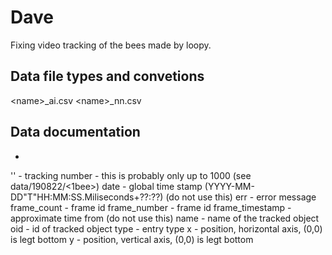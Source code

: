 # Dave
Fixing video tracking of the bees made by loopy. 

## Data file types and convetions
\<name\>\_ai.csv
\<name\>\_nn.csv

## Data documentation
 -
''                  - tracking number - this is probably only up to 1000 (see data/190822/<1bee>)
date 				- global time stamp (YYYY-MM-DD"T"HH:MM:SS.Miliseconds+??:??) (do not use this)
err 				- error message
frame_count 		- frame id
frame_number 		- frame id 
frame_timestamp 	- approximate time from (do not use this)
name 				- name of the tracked object
oid 				- id of tracked object
type 				- entry type
x 					- position, horizontal axis, (0,0) is legt bottom
y 					- position, vertical axis, (0,0) is legt bottom
